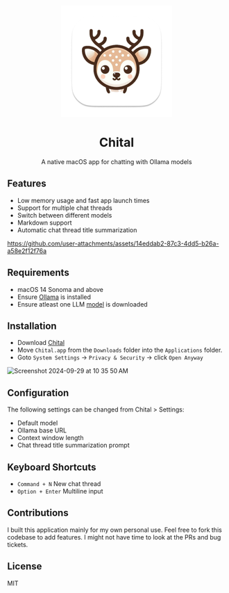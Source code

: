 <p align="center">
  <img width="256" src="Chital/Assets.xcassets/AppIcon.appiconset/Icon 256.png">
  <h1 align="center">Chital</h1>
  <p align="center">A native macOS app for chatting with Ollama models</p>
</p>

## Features
* Low memory usage and fast app launch times
* Support for multiple chat threads
* Switch between different models
* Markdown support
* Automatic chat thread title summarization

https://github.com/user-attachments/assets/14eddab2-87c3-4dd5-b26a-a58e2f12f76a

## Requirements
* macOS 14 Sonoma and above
* Ensure [Ollama](https://ollama.com) is installed 
* Ensure atleast one LLM [model](https://ollama.com/library) is downloaded

## Installation
* Download [Chital](https://github.com/sheshbabu/Chital/releases)
* Move `Chital.app` from the `Downloads` folder into the `Applications` folder. 
* Goto `System Settings` ->  `Privacy & Security` -> click `Open Anyway`
<img width="500" alt="Screenshot 2024-09-29 at 10 35 50 AM" src="https://github.com/user-attachments/assets/04f61c0b-a817-4350-854b-36140195fd1b">


## Configuration
The following settings can be changed from Chital > Settings:
* Default model
* Ollama base URL
* Context window length
* Chat thread title summarization prompt

## Keyboard Shortcuts
* `Command + N` New chat thread
* `Option + Enter` Multiline input

## Contributions
I built this application mainly for my own personal use. Feel free to fork this codebase to add features. I might not have time to look at the PRs and bug tickets.

## License
MIT
